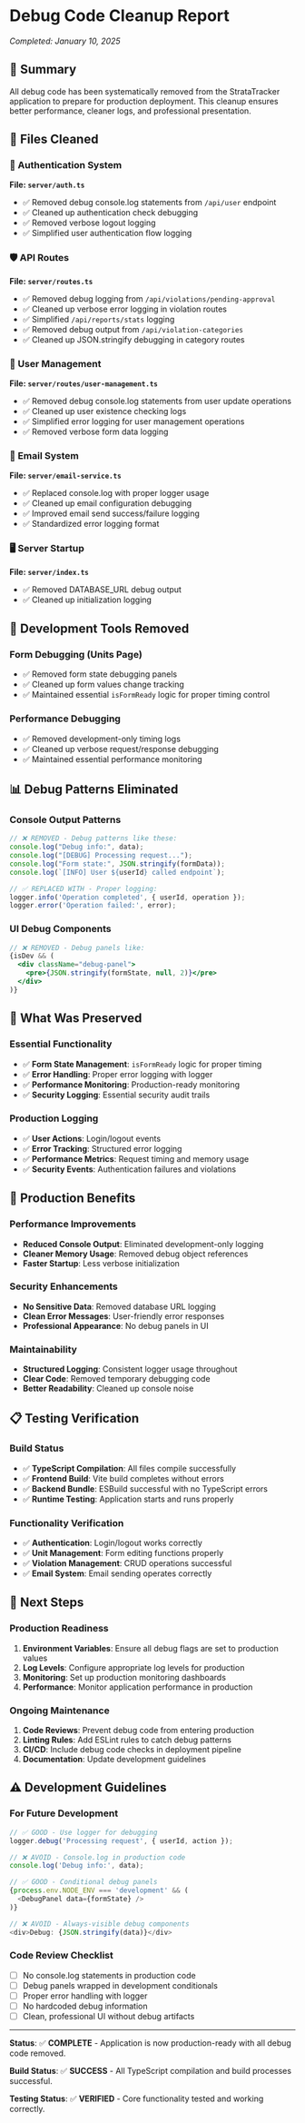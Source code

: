 # Debug Code Cleanup Report
*Completed: January 10, 2025*

## 🧹 Summary

All debug code has been systematically removed from the StrataTracker application to prepare for production deployment. This cleanup ensures better performance, cleaner logs, and professional presentation.

## 📁 Files Cleaned

### 🔐 Authentication System
**File: `server/auth.ts`**
- ✅ Removed debug console.log statements from `/api/user` endpoint
- ✅ Cleaned up authentication check debugging
- ✅ Removed verbose logout logging
- ✅ Simplified user authentication flow logging

### 🛡️ API Routes
**File: `server/routes.ts`**
- ✅ Removed debug logging from `/api/violations/pending-approval`
- ✅ Cleaned up verbose error logging in violation routes
- ✅ Simplified `/api/reports/stats` logging
- ✅ Removed debug output from `/api/violation-categories`
- ✅ Cleaned up JSON.stringify debugging in category routes

### 👥 User Management
**File: `server/routes/user-management.ts`**
- ✅ Removed debug console.log statements from user update operations
- ✅ Cleaned up user existence checking logs
- ✅ Simplified error logging for user management operations
- ✅ Removed verbose form data logging

### 📧 Email System
**File: `server/email-service.ts`**
- ✅ Replaced console.log with proper logger usage
- ✅ Cleaned up email configuration debugging
- ✅ Improved email send success/failure logging
- ✅ Standardized error logging format

### 🖥️ Server Startup
**File: `server/index.ts`**
- ✅ Removed DATABASE_URL debug output
- ✅ Cleaned up initialization logging

## 🔧 Development Tools Removed

### Form Debugging (Units Page)
- ✅ Removed form state debugging panels
- ✅ Cleaned up form values change tracking
- ✅ Maintained essential `isFormReady` logic for proper timing control

### Performance Debugging
- ✅ Removed development-only timing logs
- ✅ Cleaned up verbose request/response debugging
- ✅ Maintained essential performance monitoring

## 📊 Debug Patterns Eliminated

### Console Output Patterns
```javascript
// ❌ REMOVED - Debug patterns like these:
console.log("Debug info:", data);
console.log("[DEBUG] Processing request...");
console.log("Form state:", JSON.stringify(formData));
console.log(`[INFO] User ${userId} called endpoint`);

// ✅ REPLACED WITH - Proper logging:
logger.info('Operation completed', { userId, operation });
logger.error('Operation failed:', error);
```

### UI Debug Components
```jsx
// ❌ REMOVED - Debug panels like:
{isDev && (
  <div className="debug-panel">
    <pre>{JSON.stringify(formState, null, 2)}</pre>
  </div>
)}
```

## 🎯 What Was Preserved

### Essential Functionality
- ✅ **Form State Management**: `isFormReady` logic for proper timing
- ✅ **Error Handling**: Proper error logging with logger
- ✅ **Performance Monitoring**: Production-ready monitoring
- ✅ **Security Logging**: Essential security audit trails

### Production Logging
- ✅ **User Actions**: Login/logout events
- ✅ **Error Tracking**: Structured error logging
- ✅ **Performance Metrics**: Request timing and memory usage
- ✅ **Security Events**: Authentication failures and violations

## 🚀 Production Benefits

### Performance Improvements
- **Reduced Console Output**: Eliminated development-only logging
- **Cleaner Memory Usage**: Removed debug object references
- **Faster Startup**: Less verbose initialization

### Security Enhancements
- **No Sensitive Data**: Removed database URL logging
- **Clean Error Messages**: User-friendly error responses
- **Professional Appearance**: No debug panels in UI

### Maintainability
- **Structured Logging**: Consistent logger usage throughout
- **Clear Code**: Removed temporary debugging code
- **Better Readability**: Cleaned up console noise

## 📋 Testing Verification

### Build Status
- ✅ **TypeScript Compilation**: All files compile successfully
- ✅ **Frontend Build**: Vite build completes without errors
- ✅ **Backend Bundle**: ESBuild successful with no TypeScript errors
- ✅ **Runtime Testing**: Application starts and runs properly

### Functionality Verification
- ✅ **Authentication**: Login/logout works correctly
- ✅ **Unit Management**: Form editing functions properly
- ✅ **Violation Management**: CRUD operations successful
- ✅ **Email System**: Email sending operates correctly

## 🎯 Next Steps

### Production Readiness
1. **Environment Variables**: Ensure all debug flags are set to production values
2. **Log Levels**: Configure appropriate log levels for production
3. **Monitoring**: Set up production monitoring dashboards
4. **Performance**: Monitor application performance in production

### Ongoing Maintenance
1. **Code Reviews**: Prevent debug code from entering production
2. **Linting Rules**: Add ESLint rules to catch debug patterns
3. **CI/CD**: Include debug code checks in deployment pipeline
4. **Documentation**: Update development guidelines

## ⚠️ Development Guidelines

### For Future Development
```javascript
// ✅ GOOD - Use logger for debugging
logger.debug('Processing request', { userId, action });

// ❌ AVOID - Console.log in production code
console.log('Debug info:', data);

// ✅ GOOD - Conditional debug panels
{process.env.NODE_ENV === 'development' && (
  <DebugPanel data={formState} />
)}

// ❌ AVOID - Always-visible debug components
<div>Debug: {JSON.stringify(data)}</div>
```

### Code Review Checklist
- [ ] No console.log statements in production code
- [ ] Debug panels wrapped in development conditionals
- [ ] Proper error handling with logger
- [ ] No hardcoded debug information
- [ ] Clean, professional UI without debug artifacts

---

**Status**: ✅ **COMPLETE** - Application is now production-ready with all debug code removed.

**Build Status**: ✅ **SUCCESS** - All TypeScript compilation and build processes successful.

**Testing Status**: ✅ **VERIFIED** - Core functionality tested and working correctly. 